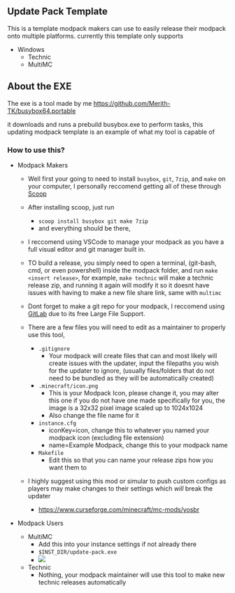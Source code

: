 ## Update Pack Template
This is a template modpack makers can use to easily release their modpack onto multiple platforms.
currently this template only supports 
- Windows
	- Technic
	- MultiMC

## About the EXE
The exe is a tool made by me
https://github.com/Merith-TK/busybox64.portable

it downloads and runs a prebuild busybox.exe to perform tasks, this updating modpack template is an example of what my tool is capable of

### How to use this?
- Modpack Makers
	- Well first your going to need to install `busybox`, `git`, `7zip`, and `make` on your computer, I personally reccomend getting all of these through [Scoop](https://scoop.sh/)
	- After installing scoop, just run
		- `scoop install busybox git make 7zip`
		- and everything should be there, 
	- I reccomend using VSCode to manage your modpack as you have a full visual editor and git manager built in.
	- TO build a release, you simply need to open a terminal, (git-bash, cmd, or even powershell) inside the modpack folder, and run `make <insert release>`, for example, `make technic` will make a technic release zip, and running it again will modify it so it doesnt have issues with having to make a new file share link, same with `multimc`

	- Dont forget to make a git repo for your modpack, I reccomend using [GitLab](https://gitlab.com) due to its free Large File Support.

	- There are a few files you will need to edit as a maintainer to properly use this tool, 
		- `.gitignore`
			- Your modpack will create files that can and most likely will create issues with the updater, input the filepaths you wish for the updater to ignore, (usually files/folders that do not need to be bundled as they will be automatically created)
		- `.minecraft/icon.png`
			- This is your Modpack Icon, please change it, you may alter this one if you do not have one made specifically for you, the image is a 32x32 pixel image scaled up to 1024x1024
			- Also change the file name for it
		- `instance.cfg`
			- iconKey=icon, change this to whatever you named your modpack icon (excluding file extension)
			- name=Example Modpack, change this to your modpack name
		- `Makefile`
			- Edit this so that you can name your release zips how you want them to


	- I highly suggest using this mod or simular to push custom configs as players may make changes to their settings which *will* break the updater
		- https://www.curseforge.com/minecraft/mc-mods/yosbr

- Modpack Users
	- MultiMC
		- Add this into your instance settings if not already there
		- `$INST_DIR/update-pack.exe`
		- ![](https://i.imgur.com/wjBuHYG.png)
	- Technic
		- Nothing, your modpack maintainer will use this tool to make new technic releases automatically